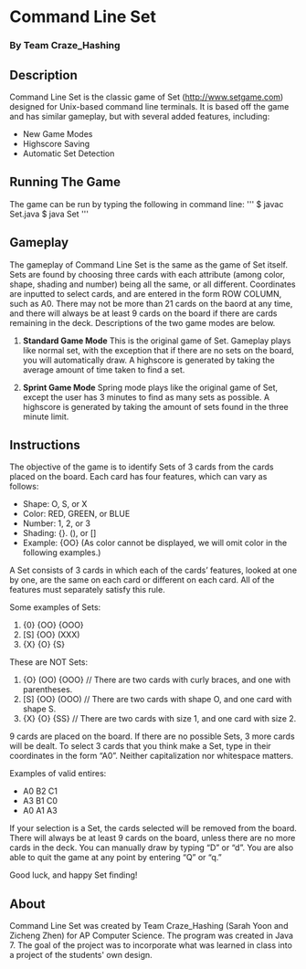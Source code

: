 # Command Line Set
### By Team Craze_Hashing

## Description
Command Line Set is the classic game of Set (http://www.setgame.com) designed for Unix-based command line terminals. It is based off the game and has similar gameplay, but with several added features, including:
 - New Game Modes
 - Highscore Saving
 - Automatic Set Detection

## Running The Game
The game can be run by typing the following in command line:
'''
$ javac Set.java
$ java Set
'''

## Gameplay
The gameplay of Command Line Set is the same as the game of Set itself. Sets are found by choosing three cards with each attribute (among color, shape, shading and number) being all the same, or all different. Coordinates are inputted to select cards, and are entered in the form ROW COLUMN, such as A0. There may not be more than 21 cards on the baord at any time, and there will always be at least 9 cards on the board if there are cards remaining in the deck. Descriptions of the two game modes are below.

1. **Standard Game Mode**
This is the original game of Set. Gameplay plays like normal set, with the exception that if there are no sets on the board, you will automatically draw. A highscore is generated by taking the average amount of time taken to find a set.

2. **Sprint Game Mode**
Spring mode plays like the original game of Set, except the user has 3 minutes to find as many sets as possible. A highscore is generated by taking the amount of sets found in the three minute limit. 

## Instructions
The objective of the game is to identify Sets of 3 cards from the cards placed on the board. Each card has four features, which can vary as follows:

- Shape: O, S, or X
- Color: RED, GREEN, or BLUE
- Number: 1, 2, or 3
- Shading: {}. (), or []
- Example: {OO} (As color cannot be displayed, we will omit color in the following examples.)

A Set consists of 3 cards in which each of the cards’ features, looked at one by one, are the same on each card or different on each card. All of the features must separately satisfy this rule.

Some examples of Sets:
 1. {0} {OO} {OOO}
 2. [S] {OO} (XXX)
 3. {X} {O} {S}

These are NOT Sets:
 1. {O} (OO) {OOO} // There are two cards with curly braces, and one with parentheses.
 2. [S] {OO} (OOO) // There are two cards with shape O, and one card with shape S.
 3. {X} {O} {SS} // There are two cards with size 1, and one card with size 2.

9 cards are placed on the board. If there are no possible Sets, 3 more cards will be dealt. To select 3 cards that you think make a Set, type in their coordinates in the form “A0”. Neither capitalization nor whitespace matters.

Examples of valid entires:
- A0 B2 C1
- A3 B1 C0
- A0 A1 A3

If your selection is a Set, the cards selected will be removed from the board. There will always be at least 9 cards on the board, unless there are no more cards in the deck. You can manually draw by typing “D” or “d”. You are also able to quit the game at any point by entering “Q” or “q.”

Good luck, and happy Set finding!

## About
Command Line Set was created by Team Craze_Hashing (Sarah Yoon and Zicheng Zhen) for AP Computer Science. The program was created in Java 7. The goal of the project was to incorporate what was learned in class into a project of the students' own design.
